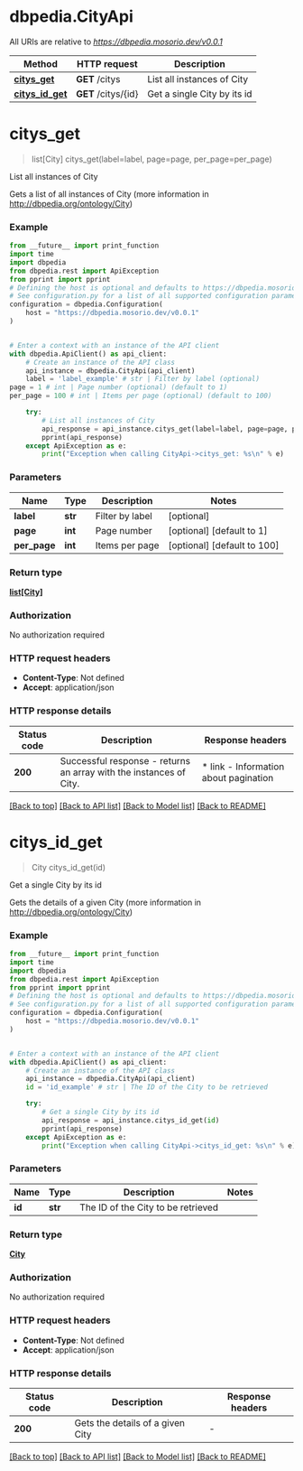 # dbpedia.CityApi

All URIs are relative to *https://dbpedia.mosorio.dev/v0.0.1*

Method | HTTP request | Description
------------- | ------------- | -------------
[**citys_get**](CityApi.md#citys_get) | **GET** /citys | List all instances of City
[**citys_id_get**](CityApi.md#citys_id_get) | **GET** /citys/{id} | Get a single City by its id


# **citys_get**
> list[City] citys_get(label=label, page=page, per_page=per_page)

List all instances of City

Gets a list of all instances of City (more information in http://dbpedia.org/ontology/City)

### Example

```python
from __future__ import print_function
import time
import dbpedia
from dbpedia.rest import ApiException
from pprint import pprint
# Defining the host is optional and defaults to https://dbpedia.mosorio.dev/v0.0.1
# See configuration.py for a list of all supported configuration parameters.
configuration = dbpedia.Configuration(
    host = "https://dbpedia.mosorio.dev/v0.0.1"
)


# Enter a context with an instance of the API client
with dbpedia.ApiClient() as api_client:
    # Create an instance of the API class
    api_instance = dbpedia.CityApi(api_client)
    label = 'label_example' # str | Filter by label (optional)
page = 1 # int | Page number (optional) (default to 1)
per_page = 100 # int | Items per page (optional) (default to 100)

    try:
        # List all instances of City
        api_response = api_instance.citys_get(label=label, page=page, per_page=per_page)
        pprint(api_response)
    except ApiException as e:
        print("Exception when calling CityApi->citys_get: %s\n" % e)
```

### Parameters

Name | Type | Description  | Notes
------------- | ------------- | ------------- | -------------
 **label** | **str**| Filter by label | [optional] 
 **page** | **int**| Page number | [optional] [default to 1]
 **per_page** | **int**| Items per page | [optional] [default to 100]

### Return type

[**list[City]**](City.md)

### Authorization

No authorization required

### HTTP request headers

 - **Content-Type**: Not defined
 - **Accept**: application/json

### HTTP response details
| Status code | Description | Response headers |
|-------------|-------------|------------------|
**200** | Successful response - returns an array with the instances of City. |  * link - Information about pagination <br>  |

[[Back to top]](#) [[Back to API list]](../README.md#documentation-for-api-endpoints) [[Back to Model list]](../README.md#documentation-for-models) [[Back to README]](../README.md)

# **citys_id_get**
> City citys_id_get(id)

Get a single City by its id

Gets the details of a given City (more information in http://dbpedia.org/ontology/City)

### Example

```python
from __future__ import print_function
import time
import dbpedia
from dbpedia.rest import ApiException
from pprint import pprint
# Defining the host is optional and defaults to https://dbpedia.mosorio.dev/v0.0.1
# See configuration.py for a list of all supported configuration parameters.
configuration = dbpedia.Configuration(
    host = "https://dbpedia.mosorio.dev/v0.0.1"
)


# Enter a context with an instance of the API client
with dbpedia.ApiClient() as api_client:
    # Create an instance of the API class
    api_instance = dbpedia.CityApi(api_client)
    id = 'id_example' # str | The ID of the City to be retrieved

    try:
        # Get a single City by its id
        api_response = api_instance.citys_id_get(id)
        pprint(api_response)
    except ApiException as e:
        print("Exception when calling CityApi->citys_id_get: %s\n" % e)
```

### Parameters

Name | Type | Description  | Notes
------------- | ------------- | ------------- | -------------
 **id** | **str**| The ID of the City to be retrieved | 

### Return type

[**City**](City.md)

### Authorization

No authorization required

### HTTP request headers

 - **Content-Type**: Not defined
 - **Accept**: application/json

### HTTP response details
| Status code | Description | Response headers |
|-------------|-------------|------------------|
**200** | Gets the details of a given City |  -  |

[[Back to top]](#) [[Back to API list]](../README.md#documentation-for-api-endpoints) [[Back to Model list]](../README.md#documentation-for-models) [[Back to README]](../README.md)

